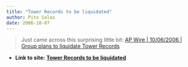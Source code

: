 ```yaml
---
title: "Tower Records to be liquidated"
author: Pito Salas
date: 2006-10-07
---
```



>
> Just came across this surprising little bit: [AP Wire | 10/06/2006 | Group
> plans to liquidate Tower
> Records](<http://www.sanluisobispo.com/mld/sanluisobispo/news/15697803.htm>
> "AP Wire | 10/06/2006 | Group plans to liquidate Tower Records")


* **Link to site:** **[Tower Records to be liquidated](None)**
